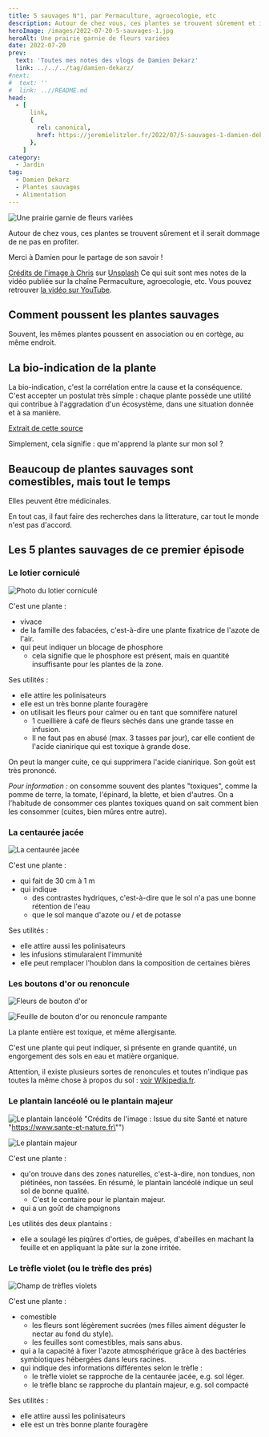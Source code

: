 ```yaml
---
title: 5 sauvages N°1, par Permaculture, agroecologie, etc
description: Autour de chez vous, ces plantes se trouvent sûrement et il serait dommage de ne pas en profiter.
heroImage: /images/2022-07-20-5-sauvages-1.jpg
heroAlt: Une prairie garnie de fleurs variées
date: 2022-07-20
prev:
  text: 'Toutes mes notes des vlogs de Damien Dekarz'
  link: ../../../tag/damien-dekarz/
#next:
#  text: ''
#  link: ..//README.md
head:
  - [
      link,
      {
        rel: canonical,
        href: https://jeremielitzler.fr/2022/07/5-sauvages-1-damien-dekarz,
      },
    ]
category:
  - Jardin
tag:
  - Damien Dekarz
  - Plantes sauvages
  - Alimentation
---
```


![Une prairie garnie de fleurs variées](/images/2022-07-20-5-sauvages-1.jpg)

Autour de chez vous, ces plantes se trouvent sûrement et il serait dommage de ne pas en profiter.

Merci à Damien pour le partage de son savoir !

<!-- more -->
<!-- markdownlint-disable MD033 -->

<a href="https://unsplash.com/@chris23?utm_source=unsplash&utm_medium=referral&utm_content=creditCopyText">Crédits de l'image à Chris</a> sur <a href="https://unsplash.com/s/photos/wild-flowers?utm_source=unsplash&utm_medium=referral&utm_content=creditCopyText">Unsplash</a>
Ce qui suit sont mes notes de la vidéo publiée sur la chaîne Permaculture, agroecologie, etc.
Vous pouvez retrouver [la vidéo sur YouTube](https://www.youtube.com/watch?v=sw-_HTEgOxM).

## Comment poussent les plantes sauvages

Souvent, les mêmes plantes poussent en association ou en cortège, au même endroit.

## La bio-indication de la plante

La bio-indication, c'est la corrélation entre la cause et la conséquence. C'est accepter un postulat très simple : chaque plante possède une utilité qui contribue à l'aggradation d'un écosystème, dans une situation donnée et à sa manière.

[Extrait de cette source](https://librairie-permaculturelle.fr/plantes-bio-indicatrices/28-livre-encyclopedie-des-plantes-bio-indicatrices-vol-1-gerard-ducerf.html#:~:text=La%20bio-indication%2C%20c%27est%20la%20corr%C3%A9lation%20entre%20la%20cause,dans%20une%20situation%20donn%C3%A9e%20et%20%C3%A0%20sa%20mani%C3%A8re.)

Simplement, cela signifie : que m'apprend la plante sur mon sol ?

## Beaucoup de plantes sauvages sont comestibles, mais tout le temps

Elles peuvent être médicinales.

En tout cas, il faut faire des recherches dans la litterature, car tout le monde n'est pas d'accord.

## Les 5 plantes sauvages de ce premier épisode

### Le lotier corniculé

![Photo du lotier corniculé](./images/lotier-cornicule.jpg "Crédits de l'image : [Le Monde](https://jardinage.lemonde.fr/dossier-3160-lotier-cornicule.html)")

C'est une plante :

- vivace
- de la famille des fabacées, c'est-à-dire une plante fixatrice de l'azote de l'air.
- qui peut indiquer un blocage de phosphore
  - cela signifie que le phosphore est présent, mais en quantité insuffisante pour les plantes de la zone.

Ses utilités :

- elle attire les polinisateurs
- elle est un très bonne plante fouragère
- on utilisait les fleurs pour calmer ou en tant que somnifère naturel
  - 1 cueillière à café de fleurs sèchés dans une grande tasse en infusion.
  - Il ne faut pas en abusé (max. 3 tasses par jour), car elle contient de l'acide cianirique qui est toxique à grande dose.

On peut la manger cuite, ce qui supprimera l'acide cianirique.
Son goût est très prononcé.

_Pour information :_ on consomme souvent des plantes "toxiques", comme la pomme de terre, la tomate, l'épinard, la blette, et bien d'autres. On a l'habitude de consommer ces plantes toxiques quand on sait comment bien les consommer (cuites, bien mûres entre autre).

### La centaurée jacée

![La centaurée jacée](./images/centauree-jacee.jpg "Crédits de l'image : [Génial végétal](https://www.genialvegetal.net/-Centauree-jacee-)")

C'est une plante :

- qui fait de 30 cm à 1 m
- qui indique
  - des contrastes hydriques, c'est-à-dire que le sol n'a pas une bonne rétention de l'eau
  - que le sol manque d'azote ou / et de potasse

Ses utilités :

- elle attire aussi les polinisateurs
- les infusions stimularaient l'immunité
- elle peut remplacer l'houblon dans la composition de certaines bières

### Les boutons d'or ou renoncule

![Fleurs de bouton d'or](./images/bouton-dor.jpg "Crédits de l'image : [Troyes Champagne Tourisme](https://www.troyeslachampagne.com/le-luxueux-et-rutilant-bouton-dor/)")

![Feuille de bouton d'or ou renoncule rampante](./images/bouton-dor-feuille.jpg "Crédits de l'image : [Alamy](https://www.alamyimages.fr/photos-images/feuille-simple-lob%C3%A9e.html?blackwhite=1)")

La plante entière est toxique, et même allergisante.

C'est une plante qui peut indiquer, si présente en grande quantité, un engorgement des sols en eau et matière organique.

Attention, il existe plusieurs sortes de renoncules et toutes n'indique pas toutes la même chose à propos du sol : [voir Wikipedia.fr](https://fr.wikipedia.org/wiki/Renoncule).

### Le plantain lancéolé ou le plantain majeur

![Le plantain lancéolé](./images/plantain-lanceole.jpg) "Crédits de l'image : Issue du site Santé et nature \"https://www.sante-et-nature.fr\"")

![Le plantain majeur](./images/plantago-major.jpg "Crédits de l'image : [AquaPortail](https://www.aquaportail.com/fiche-plante-3741-plantago-major.html)")

C'est une plante :

- qu'on trouve dans des zones naturelles, c'est-à-dire, non tondues, non piétinées, non tassées. En résumé, le plantain lancéolé indique un seul sol de bonne qualité.
  - C'est le contaire pour le plantain majeur.
- qui a un goût de champignons

Les utilités des deux plantains :

- elle a soulagé les piqûres d'orties, de guêpes, d'abeilles en machant la feuille et en appliquant la pâte sur la zone irritée.

### Le trèfle violet (ou le trèfle des prés)

![Champ de trèfles violets](./images/trefle-violet.jpg "Crédits de l'image : [Paysan breton](https://www.paysan-breton.fr/2014/05/trefle-interessant-meme-a-3-feuilles/)")

C'est une plante :

- comestible
  - les fleurs sont légèrement sucrées (mes filles aiment déguster le nectar au fond du style).
  - les feuilles sont comestibles, mais sans abus.
- qui a la capacité à fixer l'azote atmosphérique grâce à des bactéries symbiotiques hébergées dans leurs racines.
- qui indique des informations différentes selon le trèfle :
  - le trèfle violet se rapproche de la centaurée jacée, e.g. sol léger.
  - le trèfle blanc se rapproche du plantain majeur, e.g. sol compacté

Ses utilités :

- elle attire aussi les polinisateurs
- elle est un très bonne plante fouragère
